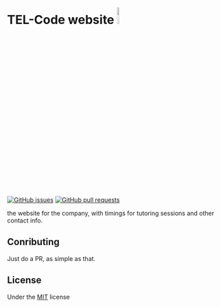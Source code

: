 # TEL-Code website <a href="http://www.w3.org/html/logo/"><img src="https://www.w3.org/html/logo/badge/html5-badge-h-css3.png" width="10%" alt="HTML5 Powered with CSS3 / Styling" title="HTML5 Powered with CSS3 / Styling">
</a><br>

[![GitHub issues](https://img.shields.io/github/issues/tel-code/tel-code.github.io?color=darkspringgreen&logo=github&style=for-the-badge)](https://tel-code.github.io)
[![GitHub pull requests](https://img.shields.io/github/issues-pr/tel-code/tel-code.github.io?color=darkspringgreen&logo=github&style=for-the-badge)](https://tel-code.github.io)<br>


the website for the company, with timings for tutoring sessions and other contact info.

## Conributing
Just do a PR, as simple as that.

## License
Under the [MIT](LICENSE.md) license
